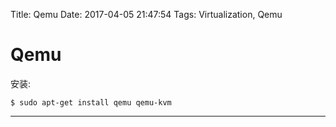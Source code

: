Title: Qemu
Date: 2017-04-05 21:47:54
Tags: Virtualization, Qemu



# Qemu

安装:

    $ sudo apt-get install qemu qemu-kvm

***

